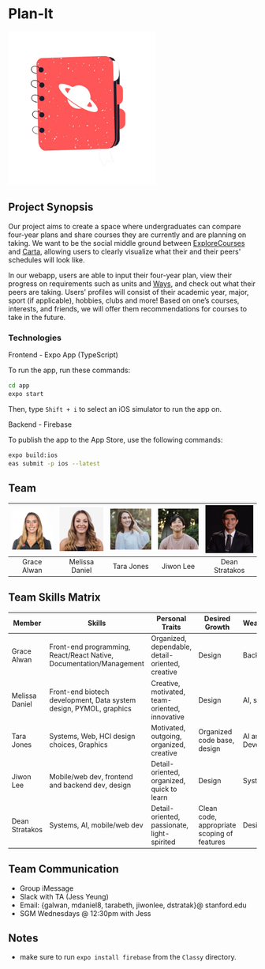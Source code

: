 # Plan-It
<img src=images/logo.jpeg width=300 />

## Project Synopsis
Our project aims to create a space where undergraduates can compare four-year
plans and share courses they are currently and are planning on taking. We want
to be the social middle ground between
[ExploreCourses](https://explorecourses.stanford.edu) and
[Carta](https://carta-beta.stanford.edu), allowing users to clearly visualize
what their and their peers' schedules will look like. 

In our webapp, users are able to input their four-year plan, view their progress
on requirements such as units and [Ways](https://ways.stanford.edu), and check
out what their peers are taking. Users' profiles will consist of their academic
year, major, sport (if applicable), hobbies, clubs and more! Based on one’s
courses, interests, and friends, we will offer them recommendations for courses
to take in the future.

### Technologies
Frontend - Expo App (TypeScript)

To run the app, run these commands:

```sh
cd app
expo start
```

Then, type `Shift + i` to select an iOS simulator to run the app on.

Backend - Firebase

To publish the app to the App Store, use the following commands:

```sh
expo build:ios
eas submit -p ios --latest
```

## Team
| <img src=images/grace.JPG width=160/> | <img src=images/mel.jpeg width=160/> | <img src=images/tara.jpeg width=160/> | <img src=images/jiwon.jpeg width=160/> | <img src=images/dean.jpg width=160/> |
| :---: | :---: | :---: | :---: | :---: |
| Grace Alwan | Melissa Daniel | Tara Jones | Jiwon Lee | Dean Stratakos |

## Team Skills Matrix
| Member | Skills | Personal Traits | Desired Growth | Weaknesses |
| --- | --- | --- | --- | --- |
| Grace Alwan | Front-end programming, React/React Native, Documentation/Management | Organized, dependable, detail-oriented, creative | Design | Backend |
| Melissa Daniel | Front-end biotech development, Data system design, PYMOL, graphics | Creative, motivated, team-oriented, innovative | Design | AI, systems |
| Tara Jones | Systems, Web, HCI design choices, Graphics | Motivated, outgoing, organized, creative | Organized code base, design | AI and App Development |
| Jiwon Lee | Mobile/web dev, frontend and backend dev, design | Detail-oriented, organized, quick to learn | Design | Systems, AI |
| Dean Stratakos | Systems, AI, mobile/web dev | Detail-oriented, passionate, light-spirited | Clean code, appropriate scoping of features | Design |

## Team Communication
* Group iMessage
* Slack with TA (Jess Yeung)
* Email: {galwan, mdaniel8, tarabeth, jiwonlee, dstratak}@ stanford.edu
* SGM Wednesdays @ 12:30pm with Jess


## Notes
- make sure to run `expo install firebase` from the `Classy` directory.